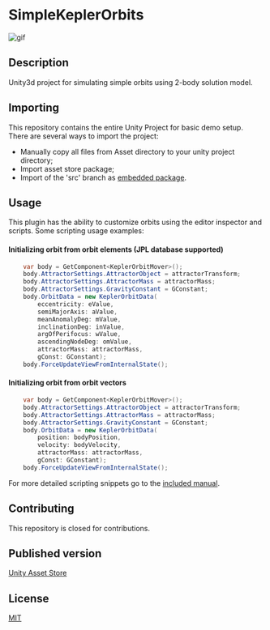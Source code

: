 # SimpleKeplerOrbits

![gif](https://i.imgur.com/0dhq9kL.gif)

## Description

Unity3d project for simulating simple orbits using 2-body solution model.

## Importing

This repository contains the entire Unity Project for basic demo setup.
There are several ways to import the project:
- Manually copy all files from Asset directory to your unity project directory;
- Import asset store package;
- Import of the 'src' branch as [embedded package](https://docs.unity3d.com/Manual/CustomPackages.html#EmbedMe).

## Usage

This plugin has the ability to customize orbits using the editor inspector and scripts.
Some scripting usage examples:

#### Initializing orbit from orbit elements (JPL database supported)
```cs
	var body = GetComponent<KeplerOrbitMover>();
	body.AttractorSettings.AttractorObject = attractorTransform;
	body.AttractorSettings.AttractorMass = attractorMass;
	body.AttractorSettings.GravityConstant = GConstant;
	body.OrbitData = new KeplerOrbitData(
		eccentricity: eValue,
		semiMajorAxis: aValue,
		meanAnomalyDeg: mValue,
		inclinationDeg: inValue,
		argOfPerifocus: wValue,
		ascendingNodeDeg: omValue,
		attractorMass: attractorMass,
		gConst: GConstant);
	body.ForceUpdateViewFromInternalState();
```

#### Initializing orbit from orbit vectors
```cs
	var body = GetComponent<KeplerOrbitMover>();
	body.AttractorSettings.AttractorObject = attractorTransform;
	body.AttractorSettings.AttractorMass = attractorMass;
	body.AttractorSettings.GravityConstant = GConstant;
	body.OrbitData = new KeplerOrbitData(
		position: bodyPosition, 
		velocity: bodyVelocity, 
		attractorMass: attractorMass, 
		gConst: GConstant);
	body.ForceUpdateViewFromInternalState();
```

For more detailed scripting snippets go to the [included manual](Assets/SimpleKeplerOrbits/Readme.md).

## Contributing

This repository is closed for contributions.

## Published version

[Unity Asset Store]

[Unity Asset Store]: https://assetstore.unity.com/packages/tools/physics/simple-kepler-orbits-97048
## License

[MIT](LICENSE)